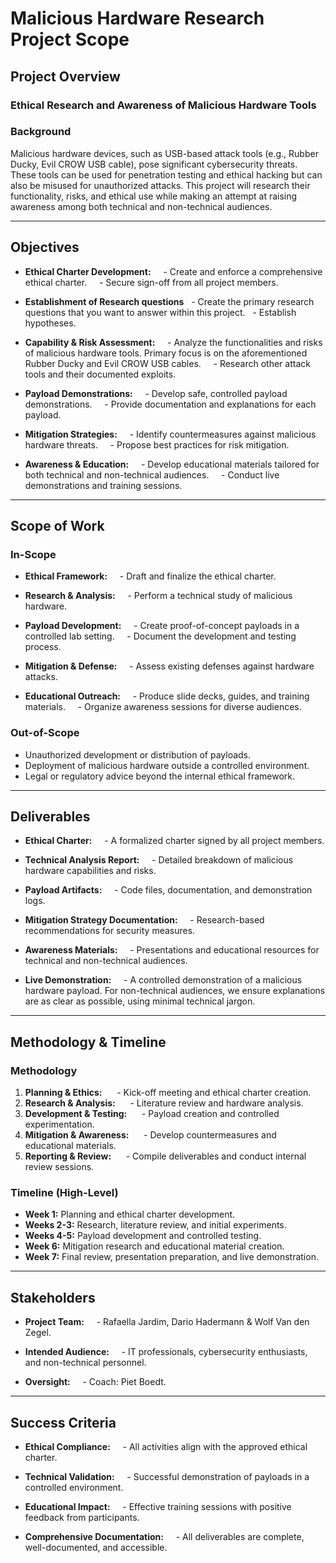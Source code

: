 # Malicious Hardware Research Project Scope

## **Project Overview**

### **Ethical Research and Awareness of Malicious Hardware Tools**  

### **Background**  
Malicious hardware devices, such as USB-based attack tools (e.g., Rubber Ducky, Evil CROW USB cable), pose significant cybersecurity threats. These tools can be used for penetration testing and ethical hacking but can also be misused for unauthorized attacks. This project will research their functionality, risks, and ethical use while making an attempt at raising awareness among both technical and non-technical audiences.

---

## **Objectives**

- **Ethical Charter Development:**  
  - Create and enforce a comprehensive ethical charter.  
  - Secure sign-off from all project members.

- **Establishment of Research questions**
  - Create the primary research questions that you want to answer within this project.
  - Establish hypotheses.

- **Capability & Risk Assessment:**  
  - Analyze the functionalities and risks of malicious hardware tools. Primary focus is on the aforementioned Rubber Ducky and Evil CROW USB cables.  
  - Research other attack tools and their documented exploits.

- **Payload Demonstrations:**  
  - Develop safe, controlled payload demonstrations.  
  - Provide documentation and explanations for each payload.

- **Mitigation Strategies:**  
  - Identify countermeasures against malicious hardware threats.  
  - Propose best practices for risk mitigation.

- **Awareness & Education:**  
  - Develop educational materials tailored for both technical and non-technical audiences.  
  - Conduct live demonstrations and training sessions.

---

## **Scope of Work**

### **In-Scope**
- **Ethical Framework:**  
  - Draft and finalize the ethical charter.  

- **Research & Analysis:**  
  - Perform a technical study of malicious hardware.  

- **Payload Development:**  
  - Create proof-of-concept payloads in a controlled lab setting.  
  - Document the development and testing process.

- **Mitigation & Defense:**  
  - Assess existing defenses against hardware attacks.  

- **Educational Outreach:**  
  - Produce slide decks, guides, and training materials.  
  - Organize awareness sessions for diverse audiences.

### **Out-of-Scope**
- Unauthorized development or distribution of payloads.  
- Deployment of malicious hardware outside a controlled environment.  
- Legal or regulatory advice beyond the internal ethical framework.

---

## **Deliverables**

- **Ethical Charter:**  
  - A formalized charter signed by all project members.

- **Technical Analysis Report:**  
  - Detailed breakdown of malicious hardware capabilities and risks.

- **Payload Artifacts:**  
  - Code files, documentation, and demonstration logs.

- **Mitigation Strategy Documentation:**  
  - Research-based recommendations for security measures.

- **Awareness Materials:**  
  - Presentations and educational resources for technical and non-technical audiences.

- **Live Demonstration:**  
  - A controlled demonstration of a malicious hardware payload. For non-technical audiences, we ensure explanations are as clear as possible, using minimal technical jargon.

---

## **Methodology & Timeline**

### **Methodology**
1. **Planning & Ethics:**  
   - Kick-off meeting and ethical charter creation.
2. **Research & Analysis:**  
   - Literature review and hardware analysis.
3. **Development & Testing:**  
   - Payload creation and controlled experimentation.
4. **Mitigation & Awareness:**  
   - Develop countermeasures and educational materials.
5. **Reporting & Review:**  
   - Compile deliverables and conduct internal review sessions.

### **Timeline (High-Level)**
- **Week 1:** Planning and ethical charter development.  
- **Weeks 2-3:** Research, literature review, and initial experiments.  
- **Weeks 4-5:** Payload development and controlled testing.  
- **Week 6:** Mitigation research and educational material creation.  
- **Week 7:** Final review, presentation preparation, and live demonstration.

---

## **Stakeholders**

- **Project Team:**  
  - Rafaella Jardim, Dario Hadermann & Wolf Van den Zegel.

- **Intended Audience:**  
  - IT professionals, cybersecurity enthusiasts, and non-technical personnel.

- **Oversight:**  
  - Coach: Piet Boedt.

---

## **Success Criteria**

- **Ethical Compliance:**  
  - All activities align with the approved ethical charter.

- **Technical Validation:**  
  - Successful demonstration of payloads in a controlled environment.

- **Educational Impact:**  
  - Effective training sessions with positive feedback from participants.

- **Comprehensive Documentation:**  
  - All deliverables are complete, well-documented, and accessible.
